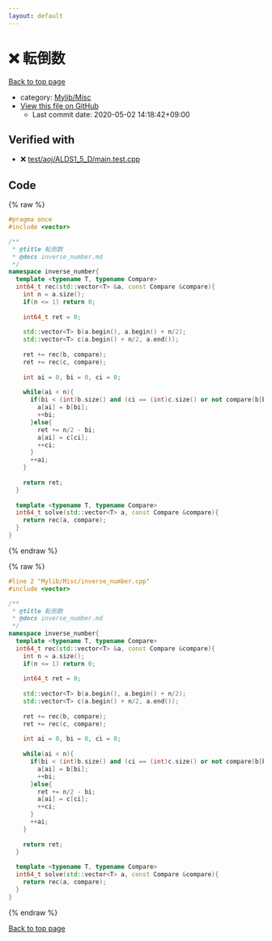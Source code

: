 ```yaml
---
layout: default
---
```


<!-- mathjax config similar to math.stackexchange -->
<script type="text/javascript" async
  src="https://cdnjs.cloudflare.com/ajax/libs/mathjax/2.7.5/MathJax.js?config=TeX-MML-AM_CHTML">
</script>
<script type="text/x-mathjax-config">
  MathJax.Hub.Config({
    TeX: { equationNumbers: { autoNumber: "AMS" }},
    tex2jax: {
      inlineMath: [ ['$','$'] ],
      processEscapes: true
    },
    "HTML-CSS": { matchFontHeight: false },
    displayAlign: "left",
    displayIndent: "2em"
  });
</script>

<script type="text/javascript" src="https://cdnjs.cloudflare.com/ajax/libs/jquery/3.4.1/jquery.min.js"></script>
<script src="https://cdn.jsdelivr.net/npm/jquery-balloon-js@1.1.2/jquery.balloon.min.js" integrity="sha256-ZEYs9VrgAeNuPvs15E39OsyOJaIkXEEt10fzxJ20+2I=" crossorigin="anonymous"></script>
<script type="text/javascript" src="../../../assets/js/copy-button.js"></script>
<link rel="stylesheet" href="../../../assets/css/copy-button.css" />


# :x: 転倒数

<a href="../../../index.html">Back to top page</a>

* category: <a href="../../../index.html#3aaad417c82174440088b5eea559262a">Mylib/Misc</a>
* <a href="{{ site.github.repository_url }}/blob/master/Mylib/Misc/inverse_number.cpp">View this file on GitHub</a>
    - Last commit date: 2020-05-02 14:18:42+09:00




## Verified with

* :x: <a href="../../../verify/test/aoj/ALDS1_5_D/main.test.cpp.html">test/aoj/ALDS1_5_D/main.test.cpp</a>


## Code

<a id="unbundled"></a>
{% raw %}
```cpp
#pragma once
#include <vector>

/**
 * @title 転倒数
 * @docs inverse_number.md
 */
namespace inverse_number{
  template <typename T, typename Compare>
  int64_t rec(std::vector<T> &a, const Compare &compare){
    int n = a.size();
    if(n <= 1) return 0;
    
    int64_t ret = 0;
    
    std::vector<T> b(a.begin(), a.begin() + n/2);
    std::vector<T> c(a.begin() + n/2, a.end());
    
    ret += rec(b, compare);
    ret += rec(c, compare);
    
    int ai = 0, bi = 0, ci = 0;
    
    while(ai < n){
      if(bi < (int)b.size() and (ci == (int)c.size() or not compare(b[bi], c[ci]))){
        a[ai] = b[bi];
        ++bi;
      }else{
        ret += n/2 - bi;
        a[ai] = c[ci];
        ++ci;
      }
      ++ai;
    }
  
    return ret;
  }
    
  template <typename T, typename Compare>
  int64_t solve(std::vector<T> a, const Compare &compare){
    return rec(a, compare);
  }
}

```
{% endraw %}

<a id="bundled"></a>
{% raw %}
```cpp
#line 2 "Mylib/Misc/inverse_number.cpp"
#include <vector>

/**
 * @title 転倒数
 * @docs inverse_number.md
 */
namespace inverse_number{
  template <typename T, typename Compare>
  int64_t rec(std::vector<T> &a, const Compare &compare){
    int n = a.size();
    if(n <= 1) return 0;
    
    int64_t ret = 0;
    
    std::vector<T> b(a.begin(), a.begin() + n/2);
    std::vector<T> c(a.begin() + n/2, a.end());
    
    ret += rec(b, compare);
    ret += rec(c, compare);
    
    int ai = 0, bi = 0, ci = 0;
    
    while(ai < n){
      if(bi < (int)b.size() and (ci == (int)c.size() or not compare(b[bi], c[ci]))){
        a[ai] = b[bi];
        ++bi;
      }else{
        ret += n/2 - bi;
        a[ai] = c[ci];
        ++ci;
      }
      ++ai;
    }
  
    return ret;
  }
    
  template <typename T, typename Compare>
  int64_t solve(std::vector<T> a, const Compare &compare){
    return rec(a, compare);
  }
}

```
{% endraw %}

<a href="../../../index.html">Back to top page</a>

